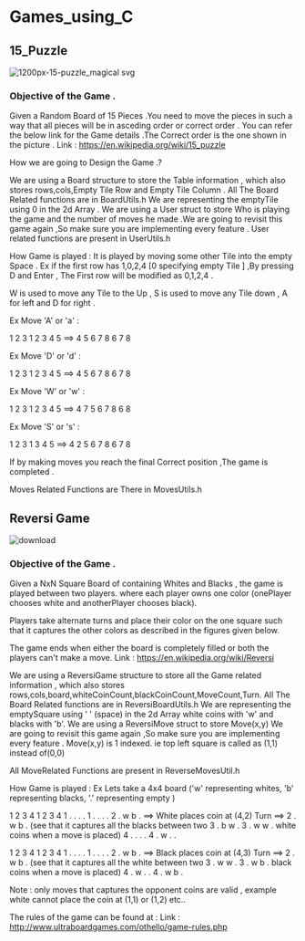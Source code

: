 # Games_using_C
## 15_Puzzle

![1200px-15-puzzle_magical svg](https://user-images.githubusercontent.com/28729727/92978328-1e1da400-f4ad-11ea-9758-fa1c64a627a8.png)

### Objective of the Game .

Given a Random Board of 15 Pieces .You need to move the pieces in such a way that all pieces will be in asceding order or correct order .
You can refer the below link for the Game details .The Correct order is the one shown in the picture .
Link : https://en.wikipedia.org/wiki/15_puzzle

How we are going to Design the Game .?

We are using a Board structure to store the Table information , which also stores rows,cols,Empty Tile Row and Empty Tile Column .
All The Board Related functions are in BoardUtils.h
We are representing the emptyTile using 0 in the 2d Array .
We are using a User struct to store Who is playing the game and the number of moves he made .We are going to revisit this game again ,So make sure you are
implementing every feature .
User related functions are present in UserUtils.h

How Game is played :
It is played by moving some other Tile into the empty Space .
Ex if the first row has 1,0,2,4 [0 specifying empty Tile ] ,By pressing D and Enter , The First row will be modified as 0,1,2,4 .

W is used to move any Tile to the Up , S is used to move any Tile down , A for left and D for right .

Ex Move 'A' or 'a' :

1 2 3      1 2 3
4   5  ==> 4 5
6 7 8      6 7 8

Ex Move 'D' or 'd' :

1 2 3      1 2 3
4   5  ==>   4 5
6 7 8      6 7 8

Ex Move 'W' or 'w' :

1 2 3      1 2 3
4   5  ==> 4 7 5
6 7 8      6   8

Ex Move 'S' or 's' :

1 2 3      1   3
4   5  ==> 4 2 5
6 7 8      6 7 8

If by making moves you reach the final Correct position ,The game is completed .

Moves Related Functions are There in MovesUtils.h

## Reversi Game
![download](https://user-images.githubusercontent.com/28729727/92978499-908e8400-f4ad-11ea-92b9-4fc5dce55fcc.jpg)

### Objective of the Game .

Given a NxN Square Board of containing Whites and Blacks , the game is played between two players.
where each player owns one color (onePlayer chooses white and anotherPlayer chooses black).

Players take alternate turns and place their color on the one square such that it captures the other colors
as described in the figures given below.

The game ends when either the board is completely filled or both the players can't make a move.
Link : https://en.wikipedia.org/wiki/Reversi

We are using a ReversiGame structure to store all the Game related information , which also stores rows,cols,board,whiteCoinCount,blackCoinCount,MoveCount,Turn.
All The Board Related functions are in ReversiBoardUtils.h
We are representing the emptySquare using ' ' (space) in the 2d Array white coins with 'w' and blacks with 'b'.
We are using a ReversiMove struct to store Move(x,y) We are going to revisit this game again ,So make sure you are
implementing every feature .
Move(x,y) is 1 indexed. ie top left square is called as (1,1) instead of(0,0)

All MoveRelated Functions are present in ReverseMovesUtil.h

How Game is played :
Ex Lets take a 4x4 board ('w' representing whites, 'b' representing blacks, '.' representing empty )

  1 2 3 4												    1 2 3 4
1 . . . .												  1 . . . .
2 . w b .   ==> White places coin at (4,2) Turn ==>       2 . w b .   (see that it captures all the blacks between two
3 . b w .												  3 . w w .   white coins when a move is placed)
4 . . . .												  4 . w . .


  1 2 3 4				                                 1 2 3 4
1 . . . .											   1 . . . .
2 . w b .   ==> Black places coin at (4,3) Turn ==>    2 . w b .   (see that it captures all the white between two
3 . w w .											   3 . w b .   black coins when a move is placed)
4 . w . .										       4 . w b .

Note : only moves that captures the opponent coins are valid , example white cannot place the coin at (1,1) or (1,2) etc..

The rules of the game can be found at :
Link : http://www.ultraboardgames.com/othello/game-rules.php
